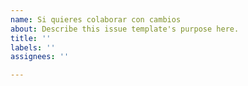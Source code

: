 ```yaml
---
name: Si quieres colaborar con cambios
about: Describe this issue template's purpose here.
title: ''
labels: ''
assignees: ''

---
```



